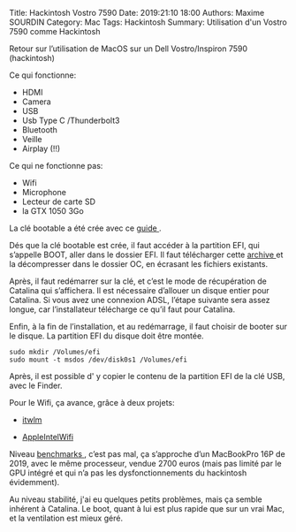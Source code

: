 Title: Hackintosh Vostro 7590
Date: 2019:21:10 18:00
Authors: Maxime SOURDIN
Category: Mac
Tags: Hackintosh
Summary: Utilisation d'un Vostro 7590 comme Hackintosh

Retour sur l’utilisation de MacOS sur un Dell Vostro/Inspiron 7590 (hackintosh)

Ce qui fonctionne:

- HDMI
- Camera
- USB
- Usb Type C /Thunderbolt3
- Bluetooth
- Veille
- Airplay (!!)

Ce qui ne fonctionne pas:

- Wifi
- Microphone
- Lecteur de carte SD
- la GTX 1050 3Go

La clé bootable a été crée avec ce <a href="https://dortania.github.io/OpenCore-Desktop-Guide/installer-guide/winblows-install.html">guide </a>.

Dés que la clé bootable est crée, il faut accéder à la partition EFI, qui s’appelle BOOT, aller dans le dossier EFI. Il faut télécharger cette <a href="https://github.com/Pinming/Dell-Inspiron-7590-Hackintosh-Opencore/archive/master.zip">archive </a> et la décompresser dans le dossier OC, en écrasant les fichiers existants.

Après, il faut redémarrer sur la clé, et c’est le mode de récupération de Catalina qui s’affichera. Il est nécessaire d’allouer un disque entier pour Catalina. Si vous avez une connexion ADSL, l’étape suivante sera assez longue, car l’installateur télécharge ce qu’il faut pour Catalina.

Enfin, à la fin de l’installation, et au redémarrage, il faut choisir de booter sur le disque. La partition EFI du disque doit être montée.

	sudo mkdir /Volumes/efi
	sudo mount -t msdos /dev/disk0s1 /Volumes/efi

Après, il est possible d' y copier le contenu de la partition EFI de la clé USB, avec le Finder.

Pour le Wifi, ça avance, grâce à deux projets:

- <a href="https://github.com/zxystd/itlwm"> itwlm </a>

- <a href="https://github.com/AppleIntelWifi/adapter">AppleIntelWifi </a>

Niveau <a href="https://browser.geekbench.com/v5/cpu/1919290" >benchmarks </a>, c’est pas mal, ça s’approche d’un MacBookPro 16P de 2019, avec le même processeur, vendue 2700 euros (mais pas limité par le GPU intégré et qui n’a pas les dysfonctionnements du hackintosh évidemment).

Au niveau stabilité, j'ai eu quelques petits problèmes, mais ça semble inhérent à Catalina. Le boot, quant à lui est plus rapide que sur un vrai Mac, et la ventilation est mieux géré.

